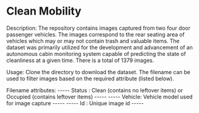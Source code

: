 # Clean Mobility
Description: The repository contains images captured from two four door passenger vehicles. The images correspond to the rear seating area of vehicles which may or may not contain trash and valuable items. The dataset was primarily utilized for the development and advancement of an autonomous cabin monitoring system capable of predicting the state of cleanliness at a given time. There is a total of 1379 images.

Usage: Clone the directory to download the dataset. The filename can be used to filter images based on the required attribute (listed below).

Filename attributes:
----- Status : Clean (contains no leftover items) or Occupied (contains leftover items) -----
----- Vehicle: Vehicle model used for image capture -----
----- Id     : Unique image id -----
